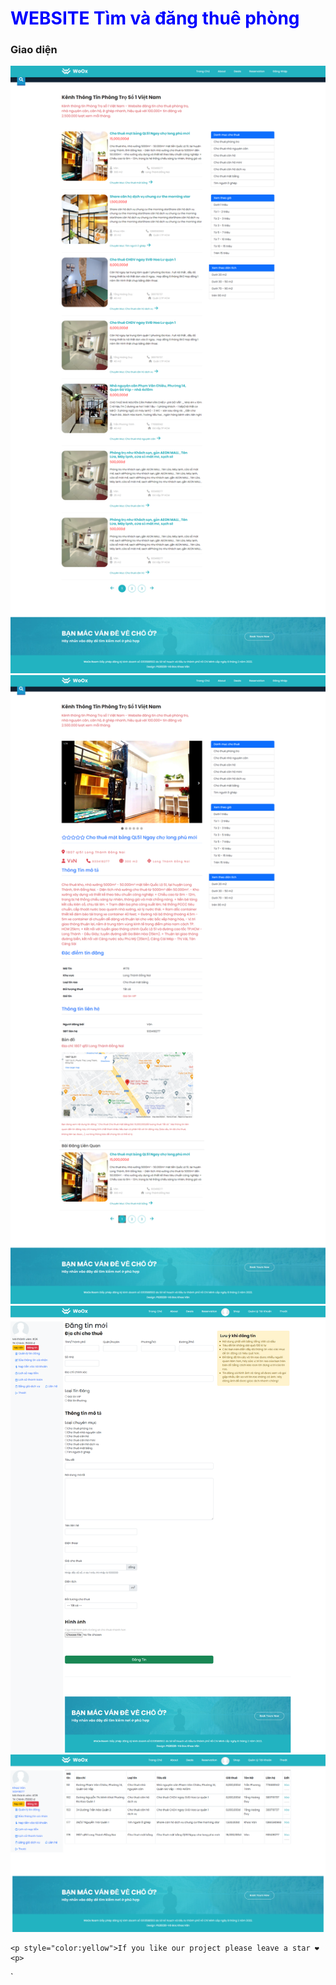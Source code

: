<h1 style="color:blue">WEBSITE Tìm và đăng thuê phòng</h1>
<h3>Giao diện</h3>
<img src="./assets/images/1.png" />
<img src="./assets/images/2.png" />
<img src="./assets/images/3.png" />
<img src="./assets/images/4.png" />


    <p style="color:yellow">If you like our project please leave a star ❤<p>

`
